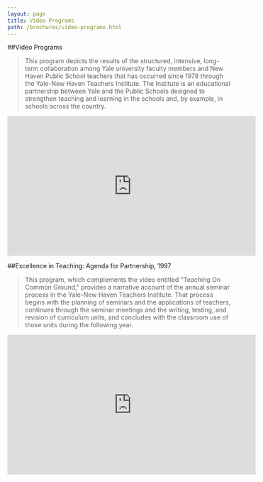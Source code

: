 ```yaml
---
layout: page
title: Video Programs
path: /brochures/video-programs.html
---
```


##Video Programs

> This program depicts the results of the structured, intensive,
> long-term collaboration among Yale university faculty members and New
> Haven Public School teachers that has occurred since 1978 through the
> Yale-New Haven Teachers Institute. The Institute is an educational
> partnership between Yale and the Public Schools designed to strengthen
> teaching and learning in the schools and, by example, in schools
> across the country.

<iframe width="560" height="315" src="https://www.youtube.com/embed/z4BSGTfXAPA" frameborder="0" allow="accelerometer; autoplay; encrypted-media; gyroscope; picture-in-picture" allowfullscreen></iframe>

##Excellence in Teaching: Agenda for Partnership, 1997

> This program, which complements the video entitled "Teaching On
> Common Ground," provides a narrative account of the annual seminar
> process in the Yale-New Haven Teachers Institute. That process
> begins with the planning of seminars and the applications of
> teachers, continues through the seminar meetings and the writing,
> testing, and revision of curriculum units, and concludes with the
> classroom use of those units during the following year.

<iframe width="560" height="315" src="https://www.youtube.com/embed/Ah56enaedwI" frameborder="0" allow="accelerometer; autoplay; encrypted-media; gyroscope; picture-in-picture" allowfullscreen></iframe>
